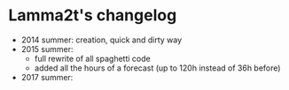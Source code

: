 # Lamma2t's changelog

* 2014 summer: creation, quick and dirty way
* 2015 summer:
    * full rewrite of all spaghetti code
    * added all the hours of a forecast (up to 120h instead of 36h before)
* 2017 summer:
